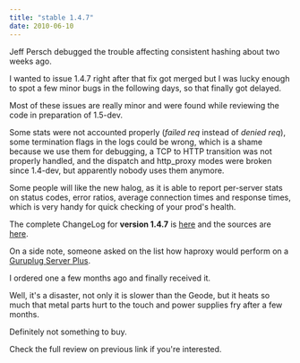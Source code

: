 ```yaml
---
title: "stable 1.4.7"
date: 2010-06-10
---
```

Jeff Persch debugged the trouble affecting consistent hashing about two weeks ago.

I wanted to issue 1.4.7 right after that fix got merged but I was lucky enough to spot a few minor bugs in the following days, so that finally got delayed.

Most of these issues are really minor and were found while reviewing the code in preparation of 1.5-dev.

Some stats were not accounted properly (_failed req_ instead of _denied req_), some termination flags in the logs could be wrong, which is a shame because we use them for debugging, a TCP to HTTP transition was not properly handled, and the dispatch and http\_proxy modes were broken since 1.4-dev, but apparently nobody uses them anymore.

Some people will like the new halog, as it is able to report per-server stats on status codes, error ratios, average connection times and response times, which is very handy for quick checking of your prod's health.

The complete ChangeLog for **version 1.4.7** is [here](/download/1.4/src/CHANGELOG) and the sources are [here](/download/1.4/src/).

On a side note, someone asked on the list how haproxy would perform on a [Guruplug Server Plus](http://1wt.eu/articles/guruplug-slow-heater/).

I ordered one a few months ago and finally received it.

Well, it's a disaster, not only it is slower than the Geode, but it heats so much that metal parts hurt to the touch and power supplies fry after a few months.

Definitely not something to buy.

Check the full review on previous link if you're interested.
